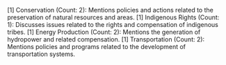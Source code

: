 [1] Conservation (Count: 2): Mentions policies and actions related to the preservation of natural resources and areas.
[1] Indigenous Rights (Count: 1): Discusses issues related to the rights and compensation of indigenous tribes.
[1] Energy Production (Count: 2): Mentions the generation of hydropower and related compensation.
[1] Transportation (Count: 2): Mentions policies and programs related to the development of transportation systems.

